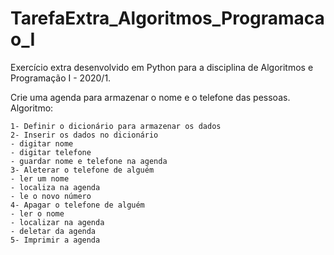 # TarefaExtra_Algoritmos_Programacao_I
 Exercício extra desenvolvido em Python para a disciplina de Algoritmos e Programação I - 2020/1.

Crie uma agenda para armazenar o nome e o telefone das pessoas.
Algoritmo:

	1- Definir o dicionário para armazenar os dados
	2- Inserir os dados no dicionário
    - digitar nome 
    - digitar telefone
    - guardar nome e telefone na agenda
	3- Aleterar o telefone de alguém
    - ler um nome
    - localiza na agenda
    - le o novo número
	4- Apagar o telefone de alguém
    - ler o nome
    - localizar na agenda
    - deletar da agenda
	5- Imprimir a agenda
